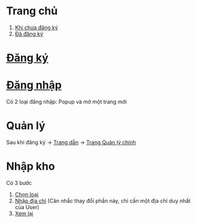 # Trang chủ
1. [Khi chưa đăng ký](https://tuanrobo.github.io/lotteryrescue/build/index.html)
2. [Đã đăng ký](https://tuanrobo.github.io/lotteryrescue/build/index-logged_in.html)
# [Đăng ký](https://tuanrobo.github.io/lotteryrescue/build/sign_up.html)
# [Đăng nhập](https://tuanrobo.github.io/lotteryrescue/build/sign_in.html)
Có 2 loại đăng nhập: Popup và mở một trang mới
# Quản lý
Sau khi đăng ký -> [Trang dẫn](https://tuanrobo.github.io/lotteryrescue/build/user-management-init.html) -> [Trang Quản lý chính](https://tuanrobo.github.io/lotteryrescue/build/user-management.html)
# Nhập kho
Có 3 bước
1. [Chọn loại](https://tuanrobo.github.io/lotteryrescue/build/create_new_post-step_1.html)
2. [Nhập địa chỉ](https://tuanrobo.github.io/lotteryrescue/build/create_new_post-step_2.html) (Cân nhắc thay đổi phần này, chỉ cần một địa chỉ duy nhất của User)
3. [Xem lại](https://tuanrobo.github.io/lotteryrescue/build/create_new_post-step_3.html)